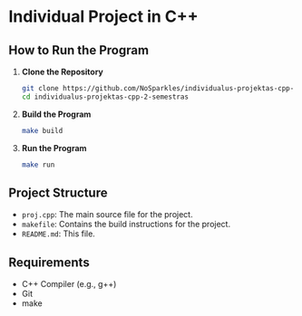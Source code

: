 # Individual Project in C++

## How to Run the Program

1. **Clone the Repository**
    ```sh
    git clone https://github.com/NoSparkles/individualus-projektas-cpp-2-semestras.git
    cd individualus-projektas-cpp-2-semestras
    ```

2. **Build the Program**
    ```sh
    make build
    ```

3. **Run the Program**
    ```sh
    make run
    ```

## Project Structure

- `proj.cpp`: The main source file for the project.
- `makefile`: Contains the build instructions for the project.
- `README.md`: This file.

## Requirements

- C++ Compiler (e.g., g++)
- Git
- make